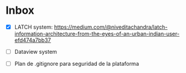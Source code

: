 # Inbox

- [x] LATCH system: https://medium.com/@niveditachandra/latch-information-architecture-from-the-eyes-of-an-urban-indian-user-efd474a7bb37
- [ ] Dataview system
- [ ] Plan de .gitignore para seguridad de la plataforma


